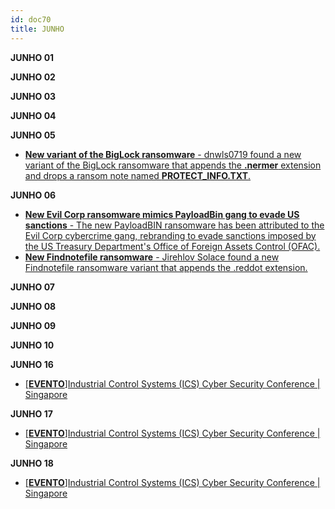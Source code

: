 ```yaml
---
id: doc70
title: JUNHO
---
```


**JUNHO 01**

**JUNHO 02**

**JUNHO 03**

**JUNHO 04**

**JUNHO 05**

- [**New variant of the BigLock ransomware** - dnwls0719 found a new variant of the BigLock ransomware that appends the **.nermer** extension and drops a ransom note named **PROTECT_INFO.TXT**.](https://twitter.com/fbgwls245/status/1400971422336311297)


**JUNHO 06**

- [**New Evil Corp ransomware mimics PayloadBin gang to evade US sanctions** - The new PayloadBIN ransomware has been attributed to the Evil Corp cybercrime gang, rebranding to evade sanctions imposed by the US Treasury Department's Office of Foreign Assets Control (OFAC).](https://www.bleepingcomputer.com/news/security/new-evil-corp-ransomware-mimics-payloadbin-gang-to-evade-us-sanctions/)
- [**New Findnotefile ransomware** - Jirehlov Solace found a new Findnotefile ransomware variant that appends the .reddot extension.](https://twitter.com/Jirehlov/status/1401527399729090560)



**JUNHO 07**

**JUNHO 08**

**JUNHO 09**

**JUNHO 10**

**JUNHO 16**

- [[**EVENTO**]Industrial Control Systems (ICS) Cyber Security Conference | Singapore](https://www.icscybersecurityconference.com/)

**JUNHO 17**

- [[**EVENTO**]Industrial Control Systems (ICS) Cyber Security Conference | Singapore](https://www.icscybersecurityconference.com/)

**JUNHO 18**

- [[**EVENTO**]Industrial Control Systems (ICS) Cyber Security Conference | Singapore](https://www.icscybersecurityconference.com/)
